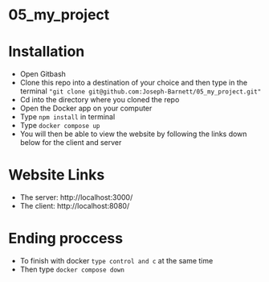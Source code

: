 # 05_my_project

# Installation

- Open Gitbash
- Clone this repo into a destination of your choice and then type in the terminal 
  `"git clone git@github.com:Joseph-Barnett/05_my_project.git"`
- Cd into the directory where you cloned the repo
- Open the Docker app on your computer 
- Type `npm install` in terminal
- Type `docker compose up`
- You will then be able to view the website by following the links down below 
  for the client and server

# Website Links

- The server: http://localhost:3000/
- The client: http://localhost:8080/

# Ending proccess

- To finish with docker `type control and c` at the same time
- Then type `docker compose down`
